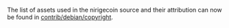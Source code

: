The list of assets used in the nirigecoin source and their attribution can now be found in [contrib/debian/copyright](../contrib/debian/copyright).
